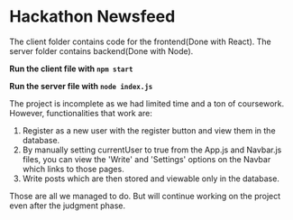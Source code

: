 # Hackathon Newsfeed
The client folder contains code for the frontend(Done with React). The server folder contains backend(Done with Node).


<b>Run the client file with `npm start`</b>


<b>Run the server file with `node index.js`</b>


The project is incomplete as we had limited time and a ton of coursework.
However, functionalities that work are:
1. Register as a new user with the register button and view them in the database.
2. By manually setting currentUser to true from the App.js and Navbar.js files, you can view the 'Write' and 'Settings' options on the Navbar which links to those pages.
3. Write posts which are then stored and viewable only in the database.

Those are all we managed to do. But will continue working on the project even after the judgment phase.
